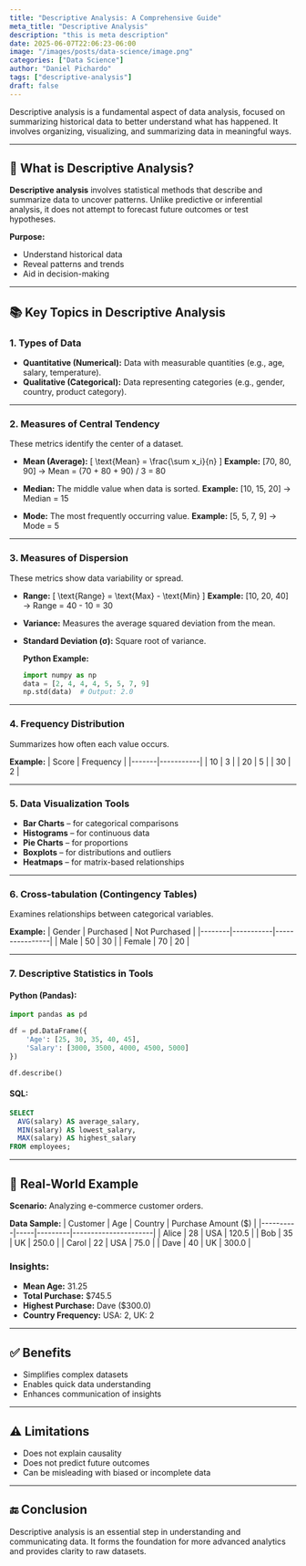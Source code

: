 ```yaml
---
title: "Descriptive Analysis: A Comprehensive Guide"
meta_title: "Descriptive Analysis"
description: "this is meta description"
date: 2025-06-07T22:06:23-06:00
image: "/images/posts/data-science/image.png"
categories: ["Data Science"]
author: "Daniel Pichardo"
tags: ["descriptive-analysis"]
draft: false
---
```



Descriptive analysis is a fundamental aspect of data analysis, focused on summarizing historical data to better understand what has happened. It involves organizing, visualizing, and summarizing data in meaningful ways.

---

## 🧠 What is Descriptive Analysis?

**Descriptive analysis** involves statistical methods that describe and summarize data to uncover patterns. Unlike predictive or inferential analysis, it does not attempt to forecast future outcomes or test hypotheses.

**Purpose:**
- Understand historical data
- Reveal patterns and trends
- Aid in decision-making

---

## 📚 Key Topics in Descriptive Analysis

### 1. Types of Data

- **Quantitative (Numerical):** Data with measurable quantities (e.g., age, salary, temperature).
- **Qualitative (Categorical):** Data representing categories (e.g., gender, country, product category).

---

### 2. Measures of Central Tendency

These metrics identify the center of a dataset.

- **Mean (Average):**
  \[
  \text{Mean} = \frac{\sum x_i}{n}
  \]
  **Example:** [70, 80, 90] → Mean = (70 + 80 + 90) / 3 = 80

- **Median:**
  The middle value when data is sorted.
  **Example:** [10, 15, 20] → Median = 15

- **Mode:**
  The most frequently occurring value.
  **Example:** [5, 5, 7, 9] → Mode = 5

---

### 3. Measures of Dispersion

These metrics show data variability or spread.

- **Range:**
  \[
  \text{Range} = \text{Max} - \text{Min}
  \]
  **Example:** [10, 20, 40] → Range = 40 - 10 = 30

- **Variance:**
  Measures the average squared deviation from the mean.

- **Standard Deviation (σ):**
  Square root of variance.

  **Python Example:**
  ```python
  import numpy as np
  data = [2, 4, 4, 4, 5, 5, 7, 9]
  np.std(data)  # Output: 2.0
  ```

---

### 4. Frequency Distribution

Summarizes how often each value occurs.

**Example:**
| Score | Frequency |
|-------|-----------|
| 10    | 3         |
| 20    | 5         |
| 30    | 2         |

---

### 5. Data Visualization Tools

- **Bar Charts** – for categorical comparisons
- **Histograms** – for continuous data
- **Pie Charts** – for proportions
- **Boxplots** – for distributions and outliers
- **Heatmaps** – for matrix-based relationships

---

### 6. Cross-tabulation (Contingency Tables)

Examines relationships between categorical variables.

**Example:**
| Gender | Purchased | Not Purchased |
|--------|-----------|----------------|
| Male   | 50        | 30             |
| Female | 70        | 20             |

---

### 7. Descriptive Statistics in Tools

#### Python (Pandas):
```python
import pandas as pd

df = pd.DataFrame({
    'Age': [25, 30, 35, 40, 45],
    'Salary': [3000, 3500, 4000, 4500, 5000]
})

df.describe()
```

#### SQL:
```sql
SELECT
  AVG(salary) AS average_salary,
  MIN(salary) AS lowest_salary,
  MAX(salary) AS highest_salary
FROM employees;
```

---

## 🧪 Real-World Example

**Scenario:** Analyzing e-commerce customer orders.

**Data Sample:**
| Customer | Age | Country | Purchase Amount ($) |
|----------|-----|---------|----------------------|
| Alice    | 28  | USA     | 120.5                |
| Bob      | 35  | UK      | 250.0                |
| Carol    | 22  | USA     | 75.0                 |
| Dave     | 40  | UK      | 300.0                |

### Insights:
- **Mean Age:** 31.25
- **Total Purchase:** $745.5
- **Highest Purchase:** Dave ($300.0)
- **Country Frequency:** USA: 2, UK: 2

---

## ✅ Benefits

- Simplifies complex datasets
- Enables quick data understanding
- Enhances communication of insights

---

## ⚠️ Limitations

- Does not explain causality
- Does not predict future outcomes
- Can be misleading with biased or incomplete data

---

## 🔚 Conclusion

Descriptive analysis is an essential step in understanding and communicating data. It forms the foundation for more advanced analytics and provides clarity to raw datasets.